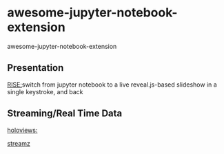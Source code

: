 # awesome-jupyter-notebook-extension
awesome-jupyter-notebook-extension


## Presentation 

[RISE:](https://github.com/damianavila/RISE)switch from jupyter notebook to a live reveal.js-based slideshow in a single keystroke, and back
 
 
## Streaming/Real Time Data


[holoviews:](http://holoviews.org/user_guide/Streaming_Data.html)

[streamz](https://github.com/mrocklin/streamz.git)

